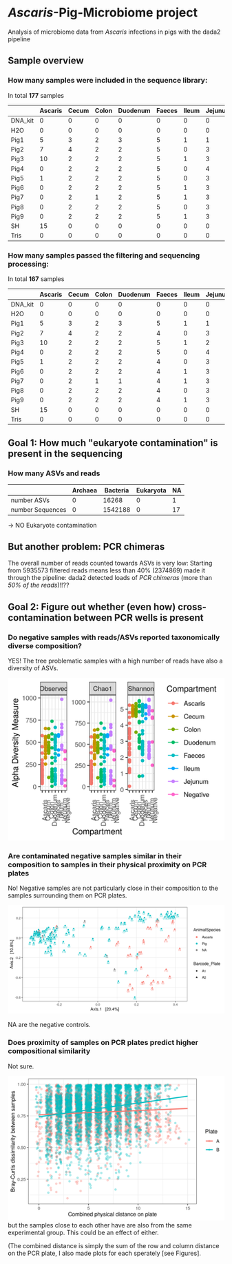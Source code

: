 # *Ascaris*-Pig-Microbiome project
Analysis of microbiome data from *Ascaris* infections in pigs with the dada2 pipeline

## Sample overview

### How many samples were included in the sequence library:
In total **177** samples

|         |Ascaris| Cecum| Colon| Duodenum| Faeces| Ileum| Jejunum| Negative|Total|
|---|---|---|---|---|---|---|---|---|---|
|DNA_kit  |     0 |    0 |   0  |      0  |    0  |   0  |      0 |       2 | 2   |  
|H2O      |     0 |    0 |   0  |      0  |    0  |   0  |      0 |       2 | 2   |
|Pig1     |     5 |    3 |   2  |      3  |    5  |   1  |      1 |       0 |20   |
|Pig2     |     7 |    4 |   2  |      2  |    5  |   0  |      3 |       0 |23   |
|Pig3     |    10 |    2 |   2  |      2  |    5  |   1  |      3 |       0 |25   |
|Pig4     |     0 |    2 |   2  |      2  |    5  |   0  |      4 |       0 |15   |
|Pig5     |     1 |    2 |   2  |      2  |    5  |   0  |      3 |       0 |15   |
|Pig6     |     0 |    2 |   2  |      2  |    5  |   1  |      3 |       0 |15   |
|Pig7     |     0 |    2 |   1  |      2  |    5  |   1  |      3 |       0 |14   |
|Pig8     |     0 |    2 |   2  |      2  |    5  |   0  |      3 |       0 |14   |
|Pig9     |     0 |    2 |   2  |      2  |    5  |   1  |      3 |       0 |15   |
|SH       |    15 |    0 |   0  |      0  |    0  |   0  |      0 |       0 |15   |
|Tris     |     0 |    0 |   0  |      0  |    0  |   0  |      0 |       2 | 2   |

### How many samples passed the filtering and sequencing processing:
In total **167** samples

|         |Ascaris| Cecum| Colon| Duodenum| Faeces| Ileum| Jejunum| Negative|Total|
|---|---|---|---|---|---|---|---|---|---|
|DNA_kit  |     0 |    0 |   0  |      0  |    0  |   0  |      0 |       2 | 2   |
|H2O      |     0 |    0 |   0  |      0  |    0  |   0  |      0 |       1 | 1   |
|Pig1     |     5 |    3 |   2  |      3  |    5  |   1  |      1 |       0 |20   |
|Pig2     |     7 |    4 |   2  |      2  |    4  |   0  |      3 |       0 |22   |
|Pig3     |    10 |    2 |   2  |      2  |    5  |   1  |      2 |       0 |24   |
|Pig4     |     0 |    2 |   2  |      2  |    5  |   0  |      4 |       0 |15   |
|Pig5     |     1 |    2 |   2  |      2  |    4  |   0  |      3 |       0 |14   |
|Pig6     |     0 |    2 |   2  |      2  |    4  |   1  |      3 |       0 |14   |
|Pig7     |     0 |    2 |   1  |      1  |    4  |   1  |      3 |       0 |12   |
|Pig8     |     0 |    2 |   2  |      2  |    4  |   0  |      3 |       0 |13   |
|Pig9     |     0 |    2 |   2  |      2  |    4  |   1  |      3 |       0 |14   |
|SH       |    15 |    0 |   0  |      0  |    0  |   0  |      0 |       0 |15   |
|Tris     |     0 |    0 |   0  |      0  |    0  |   0  |      0 |       1 | 1   |

## Goal 1: How much "eukaryote contamination" is present in the sequencing 

### How many ASVs and reads

|    |Archaea   | Bacteria  |Eukaryota   |  NA |
|---|---|---|---|---|
|number ASVs   | 0  | 16268  |0   |1  |
|number Sequences   | 0  | 1542188  |0   | 17  |
                      
-> NO Eukaryote contamination

## But another problem:  PCR chimeras 

The overall number of reads counted towards ASVs is very low: Starting
from 5935573 filtered reads means less than 40% (2374869) made it
through the pipeline: dada2 detected loads of *PCR chimeras* (more than
*50% of the reads*)!!??

## Goal 2: Figure out whether (even how) cross-contamination between PCR wells is present 

### Do negative samples with reads/ASVs reported taxonomically diverse composition?

YES! The tree problematic samples with a high number of reads have
also a diversity of ASVs.

![See this figure](https://github.com/VictorHJD/Ascaris_Microbiome/blob/master/Figures/Alphadiv_PCoA.png)

### Are contaminated negative samples similar in their composition to samples in their physical proximity on PCR plates

No! Negative samples are not particularly close in their composition to the samples surrounding them on PCR plates. 
 
![See this figure](https://github.com/VictorHJD/Ascaris_Microbiome/blob/master/Figures/Betadiv_PCoA_label.png)

NA are the negative controls.

### Does proximity of samples on PCR plates predict higher compositional similarity

Not sure. 

![This seems to suggest,](https://github.com/VictorHJD/Ascaris_Microbiome/blob/master/Figures/CombiPCR_vs_bray.png) but the samples close to each other have are also from the same experimental group. This could be an effect of either. 

(The combined distance is simply the sum of the row and column distance on the PCR plate, I also made plots for each sperately [see Figures]. 







